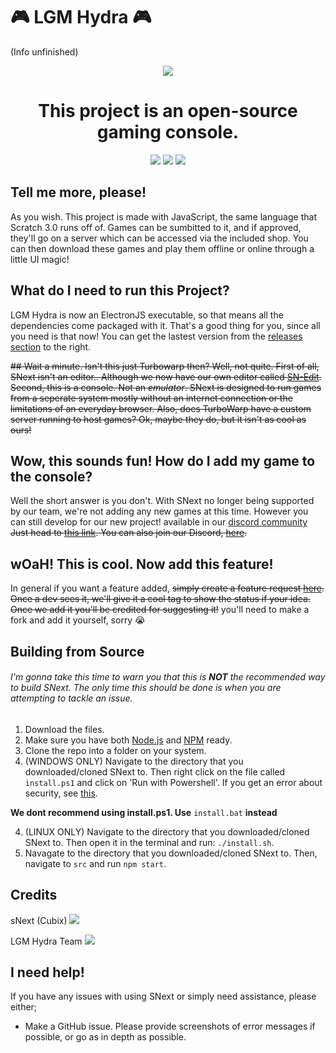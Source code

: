 # 🎮 LGM Hydra 🎮
(Info unfinished)
<p align="center">
  <img src="https://i.imgur.com/i5CgPuX.png">
</p>

<h1 align="center">This project is an open-source gaming console.</h1>

<!-- Shields -->
<p align="center">
  <img src="https://img.shields.io/discord/839159549260333117?color=7289da&label=SNext&logo=Snext" href="https://discord.gg/XU4zK5jjMc">
  <img src="https://img.shields.io/github/last-commit/lgm-productions/lgm-hydra" href="https://github.com/LGM-Productions/LGM-Hydra/commits/main">
  <img src="https://img.shields.io/github/issues/lgm-productions/lgm-hydra" href="https://github.com/LGM-Productions/LGM-Hydra/issues">
</p>

## Tell me more, please!

As you wish. This project is made with JavaScript, the same language that Scratch 3.0 runs off of. Games can be sumbitted to it, and if approved, they'll go on a server which can be accessed via the included shop. You can then download these games and play them offline or online through a little UI magic!

## What do I need to run this Project?

LGM Hydra is now an ElectronJS executable, so that means all the dependencies come packaged with it. That's a good thing for you, since all you need is that now! You can get the lastest version from the [releases section](https://github.com/Cubix-Dev/SNext/releases/latest) to the right.

~~## Wait a minute. Isn't this just Turbowarp then?
Well, not quite. First of all, SNext isn't an editor.. Although we now have our own editor called [SN-Edit](https://cubixdev.org/SN-Edit/). Second, this is a console. Not an *emulator*. SNext is designed to run games from a seperate system mostly without an internet connection or the limitations of an everyday browser. Also, does TurboWarp have a custom server running to host games? Ok, maybe they do, but it isn't as cool as ours!~~

## Wow, this sounds fun! How do I add my game to the console?
Well the short answer is you don't. With SNext no longer being supported by our team, we're not adding any new games at this time. However you can still develop for our new project! available in our [discord community](https://dsc.gg/cubix)
~~Just head to [this link](https://forms.gle/Rbt1ELbr8HPgEh2q9). You can also join our Discord, [here](https://discord.gg/mqGKmRw9MY).~~

## wOaH! This is cool. Now add this feature!

In general if you want a feature added, ~~simply create a feature request [here](https://github.com/Cube-Enix/SNext/issues/new/choose). Once a dev sees it, we'll give it a cool tag to show the status if your idea. Once we add it you'll be credited for suggesting it!~~ you'll need to make a fork and add it yourself, sorry 😭

## Building from Source

###### I'm gonna take this time to warn you that this is **NOT** the recommended way to build SNext. The only time this should be done is when you are attempting to tackle an issue.
1. Download the files.
2. Make sure you have both [Node.js](https://nodejs.org/en/download/) and [NPM](https://docs.npmjs.com/downloading-and-installing-node-js-and-npm) ready.
3. Clone the repo into a folder on your system.
4. (WINDOWS ONLY)  Navigate to the directory that you downloaded/cloned SNext to. Then right click on the file called `install.ps1` and click on 'Run with Powershell'. If you get an error about security, see [this](https://www.danielengberg.com/powershell-check-execution-policy/).

<b>We dont recommend using install.ps1. Use</b> `install.bat` <b>instead</b>

4. (LINUX ONLY) Navigate to the directory that you downloaded/cloned SNext to. Then open it in the terminal and run: `./install.sh`.
5. Navagate to the directory that you downloaded/cloned SNext to. Then, navigate to `src` and run `npm start`.

<!-- 
Please note that you'll get an error, stating that there were no files to run. **THIS IS INTENDED BEHAVIOUR. DO NOT REPORT THIS AS A BUG. SNEXT  WILL STILL COMPILE SUCCESSFULLY. ** -->

<!-- ## Features on their way
- Discord Rich Presense
- Automatic Game Loading
- Auto Updating
- eShop Intergration
-->
## Credits

sNext (Cubix)
<a href="https://github.com/Cube-Enix/SNext/graphs/contributors">
  <img src="https://contrib.rocks/image?repo=Cube-Enix/SNext" />
</a>

LGM Hydra Team
<a href="https://github.com/LGM-Productions/LGM-Hydra/graphs/contributors">
  <img src="https://contrib.rocks/image?repo=LGM-Productions/LGM-Hydra" />
</a>


## I need help!

If you have any issues with using SNext or simply need assistance, please either;

- Make a GitHub issue. Please provide screenshots of error messages if possible, or go as in depth as possible.
